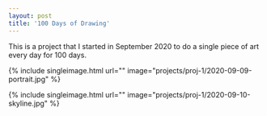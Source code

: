 ```yaml
---
layout: post
title: '100 Days of Drawing'
---
```

This is a project that I started in September 2020 to do a single piece of art every day for 100 days.

{% include singleimage.html url="" image="projects/proj-1/2020-09-09-portrait.jpg" %}

{% include singleimage.html url="" image="projects/proj-1/2020-09-10-skyline.jpg" %}

